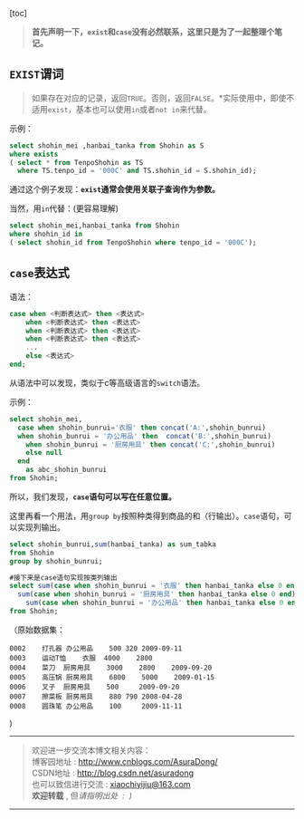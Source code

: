 [toc]

> **首先声明一下，`exist`和`case`没有必然联系，这里只是为了一起整理个笔记。**

## `EXIST`谓词

> 如果存在对应的记录，返回`TRUE`。否则，返回`FALSE`。*实际使用中，即使不适用`exist`，基本也可以使用`in`或者`not in`来代替。

示例：
```sql
select shohin_mei ,hanbai_tanka from Shohin as S
where exists
( select * from TenpoShohin as TS 
  where TS.tenpo_id = '000C' and TS.shohin_id = S.shohin_id);
```

通过这个例子发现：**`exist`通常会使用关联子查询作为参数。**

当然，用`in`代替：(更容易理解)
```sql
select shohin_mei,hanbai_tanka from Shohin
where shohin_id in 
( select shohin_id from TenpoShohin where tenpo_id = '000C');
```

## `case`表达式

语法：
```sql
case when <判断表达式> then <表达式>
    when <判断表达式> then <表达式>
    when <判断表达式> then <表达式>
    when <判断表达式> then <表达式>
    ...
    else <表达式>
end;
```
从语法中可以发现，类似于c等高级语言的`switch`语法。

示例：
```sql
select shohin_mei,
  case when shohin_bunrui='衣服' then concat('A:',shohin_bunrui)
  when shohin_bunrui = '办公用品' then  concat('B:',shohin_bunrui)
	when shohin_bunrui = '厨房用具' then concat('C:',shohin_bunrui)
	else null
  end 
	as abc_shohin_bunrui
from Shohin;
```

所以，我们发现，**`case`语句可以写在任意位置。**

这里再看一个用法，用`group by`按照种类得到商品的和（行输出）。`case`语句，可以实现列输出。

```sql
select shohin_bunrui,sum(hanbai_tanka) as sum_tabka 
from Shohin
group by shohin_bunrui;

#接下来是case语句实现按类列输出
select sum(case when shohin_bunrui = '衣服' then hanbai_tanka else 0 end) as sum_tabka_ihuku,
  sum(case when shohin_bunrui = '厨房用具' then hanbai_tanka else 0 end) as sum_tabka_ihuku,
	sum(case when shohin_bunrui = '办公用品' then hanbai_tanka else 0 end) as sum_tabka_ihuku
from Shohin;
```


（原始数据集：
```
0002	打孔器	办公用品	500	320	2009-09-11
0003	运动T恤	衣服	4000	2800	
0004	菜刀	厨房用具	3000	2800	2009-09-20
0005	高压锅	厨房用具	6800	5000	2009-01-15
0006	叉子	厨房用具	500		2009-09-20
0007	擦菜板	厨房用具	880	790	2008-04-28
0008	圆珠笔	办公用品	100		2009-11-11
```
)


***

> 欢迎进一步交流本博文相关内容：<br>
博客园地址 : <http://www.cnblogs.com/AsuraDong/><br>
CSDN地址 : <http://blog.csdn.net/asuradong><br>
也可以致信进行交流 : <xiaochiyijiu@163.com> <br>
**欢迎转载** , 但*请指明出处 &nbsp;:&nbsp;&nbsp;)*

***

